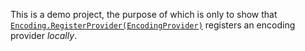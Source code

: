 This is a demo project, the purpose of which is only to show that [```Encoding.RegisterProvider(EncodingProvider)```](https://docs.microsoft.com/en-us/dotnet/api/system.text.encoding.registerprovider) registers an encoding provider _locally_.